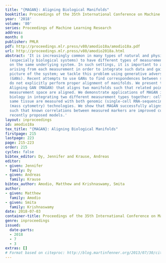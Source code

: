```yaml
---
title: "{MAGAN}: Aligning Biological Manifolds"
booktitle: Proceedings of the 35th International Conference on Machine Learning
year: '2018'
volume: '80'
series: Proceedings of Machine Learning Research
address: 
month: 0
publisher: PMLR
pdf: http://proceedings.mlr.press/v80/amodio18a/amodio18a.pdf
url: http://proceedings.mlr.press/v80/amodio2018a.html
abstract: 'It is increasingly common in many types of natural and physical systems
  (especially biological systems) to have different types of measurements performed
  on the same underlying system. In such settings, it is important to align the manifolds
  arising from each measurement in order to integrate such data and gain an improved
  picture of the system; we tackle this problem using generative adversarial networks
  (GANs). Recent attempts to use GANs to find correspondences between sets of samples
  do not explicitly perform proper alignment of manifolds. We present the new Manifold
  Aligning GAN (MAGAN) that aligns two manifolds such that related points in each
  measurement space are aligned. We demonstrate applications of MAGAN in single-cell
  biology in integrating two different measurement types together: cells from the
  same tissue are measured with both genomic (single-cell RNA-sequencing) and proteomic
  (mass cytometry) technologies. We show that MAGAN successfully aligns manifolds
  such that known correlations between measured markers are improved compared to other
  recently proposed models.'
layout: inproceedings
id: amodio18a
tex_title: "{MAGAN}: Aligning Biological Manifolds"
firstpage: 215
lastpage: 223
page: 215-223
order: 215
cycles: false
bibtex_editor: Dy, Jennifer and Krause, Andreas
editor:
- given: Jennifer
  family: Dy
- given: Andreas
  family: Krause
bibtex_author: Amodio, Matthew and Krishnaswamy, Smita
author:
- given: Matthew
  family: Amodio
- given: Smita
  family: Krishnaswamy
date: 2018-07-03
container-title: Proceedings of the 35th International Conference on Machine Learning
genre: inproceedings
issued:
  date-parts:
  - 2018
  - 7
  - 3
extras: []
# Format based on citeproc: http://blog.martinfenner.org/2013/07/30/citeproc-yaml-for-bibliographies/
---
```

